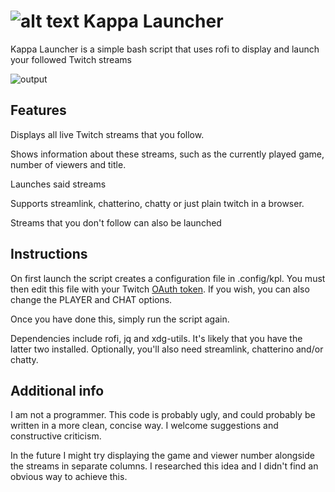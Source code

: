 ![alt text](https://cdn.discordapp.com/attachments/534004815160934410/674660498754764847/kappa64.png)
Kappa Launcher
============

Kappa Launcher is a simple bash script that uses rofi to display and launch your followed Twitch streams

![output](https://cdn.discordapp.com/attachments/534004815160934410/674725457937301504/klm.gif)

## Features

Displays all live Twitch streams that you follow.

Shows information about these streams, such as the currently played game, number of viewers and title.

Launches said streams

Supports streamlink, chatterino, chatty or just plain twitch in a browser.

Streams that you don't follow can also be launched

## Instructions

On first launch the script creates a configuration file in .config/kpl. You must then edit this file with your Twitch [OAuth token](https://twitchapps.com/tmi/). If you wish, you can also change the PLAYER and CHAT options.

Once you have done this, simply run the script again.

Dependencies include rofi, jq and xdg-utils. It's likely that you have the latter two installed. Optionally, you'll also need streamlink, chatterino and/or chatty.

## Additional info

I am not a programmer. This code is probably ugly, and could probably be written in a more clean, concise way. I welcome suggestions and constructive criticism.

In the future I might try displaying the game and viewer number alongside the streams in separate columns. I researched this idea and I didn't find an obvious way to achieve this.
